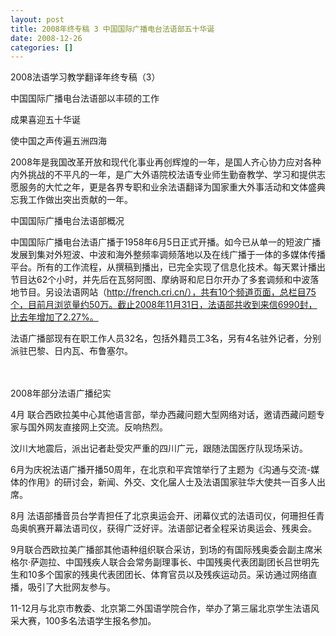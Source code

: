 ```yaml
---
layout: post
title: 2008年终专稿 3 中国国际广播电台法语部五十华诞
date: 2008-12-26
categories: []  
---
```


2008法语学习教学翻译年终专稿（3）

中国国际广播电台法语部以丰硕的工作

成果喜迎五十华诞

使中国之声传遍五洲四海

2008年是我国改革开放和现代化事业再创辉煌的一年，是国人齐心协力应对各种内外挑战的不平凡的一年，是广大外语院校法语专业师生勤奋教学、学习和提供志愿服务的大忙之年，更是各界专职和业余法语翻译为国家重大外事活动和文体盛典忘我工作做出突出贡献的一年。

中国国际广播电台法语部概况



中国国际广播电台法语广播于1958年6月5日正式开播。如今已从单一的短波广播发展到集对外短波、中波和海外整频率调频落地以及在线广播于一体的多媒体传播平台。所有的工作流程，从撰稿到播出，已完全实现了信息化技术。每天累计播出节目达62个小时，并先后在瓦努阿图、摩纳哥和尼日尔开办了多套调频和中波落地节目。另设法语网站（http://french.cri.cn/），共有10个频道页面，总栏目75个，目前月浏览量约50万。截止2008年11月31日，法语部共收到来信6990封，比去年增加了2.27%。

法语广播部现有在职工作人员32名，包括外籍员工3名，另有4名驻外记者，分别派驻巴黎、日内瓦、布鲁塞尔。

　　

2008年部分法语广播纪实



4月 联合西欧拉美中心其他语言部，举办西藏问题大型网络对话，邀请西藏问题专家与国外网友直接网上交流。反响热烈。

汶川大地震后，派出记者赴受灾严重的四川广元，跟随法国医疗队现场采访。



6月为庆祝法语广播开播50周年，在北京和平宾馆举行了主题为《沟通与交流-媒体的作用》的研讨会，新闻、外交、文化届人士及法语国家驻华大使共一百多人出席。



8月 法语部播音员台学青担任了北京奥运会开、闭幕仪式的法语司仪，何珊担任青岛奥帆赛开幕法语司仪，获得广泛好评。法语部记者全程采访奥运会、残奥会。



9月联合西欧拉美广播部其他语种组织联合采访，到场的有国际残奥委会副主席米格尔·萨迦拉、中国残疾人联合会常务副理事长、中国残奥代表团副团长吕世明先生和10多个国家的残奥代表团团长、体育官员以及残疾运动员。采访通过网络直播，吸引了大批网友参与。



11-12月与北京市教委、北京第二外国语学院合作，举办了第三届北京学生法语风采大赛，100多名法语学生报名参加。
